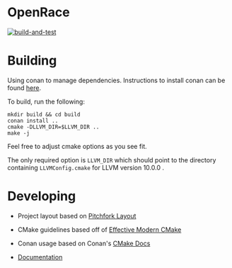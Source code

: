 # OpenRace

[![build-and-test](https://github.com/coderrect-inc/OpenRace/actions/workflows/test.yaml/badge.svg?branch=develop)](https://github.com/coderrect-inc/OpenRace/actions/workflows/test.yaml)

# Building

Using conan to manage dependencies. Instructions to install conan can be found [here](https://conan.io/downloads.html).

To build, run the following:

```
mkdir build && cd build
conan install ..
cmake -DLLVM_DIR=$LLVM_DIR ..
make -j
```

Feel free to adjust cmake options as you see fit.

The only required option is `LLVM_DIR` which should point to the directory containing `LLVMConfig.cmake` for LLVM version 10.0.0 .

# Developing
- Project layout based on [Pitchfork Layout](https://api.csswg.org/bikeshed/?force=1&url=https://raw.githubusercontent.com/vector-of-bool/pitchfork/develop/data/spec.bs)

- CMake guidelines based off of [Effective Modern CMake](https://gist.github.com/mbinna/c61dbb39bca0e4fb7d1f73b0d66a4fd1)

- Conan usage based on Conan's [CMake Docs](https://docs.conan.io/en/latest/integrations/build_system/cmake/cmake_generator.html)

- [Documentation](https://coderrect-inc.github.io/OpenRace/)
